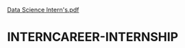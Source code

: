 [Data Science Intern's.pdf](https://github.com/Ramakrishnakakkera/INTERNCAREER-INTERNSHIP/files/13469881/Data.Science.Intern.s.pdf)
# INTERNCAREER-INTERNSHIP
